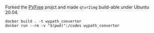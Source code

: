 Forked the [PVFree](http://freepv.sourceforge.net/) projct and made `qtvr2img` build-able under Ubuntu 20.04.

```
docker build . -t wypath_converter
docker run --rm -v "$(pwd)":/codes wypath_converter
```
